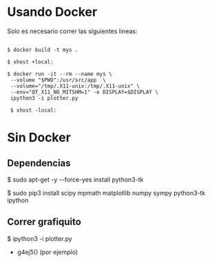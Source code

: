 Usando Docker
=============

 Solo es necesario correr las siguientes lineas:

```

$ docker build -t mys .

$ xhost +local:

$ docker run -it --rm --name mys \
 --volume "$PWD":/usr/src/app  \ 
 --volume="/tmp/.X11-unix:/tmp/.X11-unix" \ 
 --env="QT_X11_NO_MITSHM=1" -e DISPLAY=$DISPLAY \ 
 ipython3 -i plotter.py

 $ xhost -local:
```

Sin Docker
=============

## Dependencias

$ sudo apt-get -y --force-yes install python3-tk

$ sudo pip3 install scipy mpmath matplotlib numpy sympy python3-tk ipython

##  Correr grafiquito

$ ipython3 -i plotter.py

- g4ej5() (por ejemplo)
